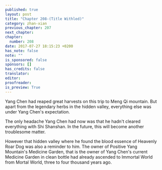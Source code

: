 ```yaml
---
published: true
layout: post
title: "Chapter 208-(Title Withled)"
category: zhan-xian
previous_chapter: 207
next_chapter: 
chapter:
  number: 208
date: 2017-07-27 18:15:23 +0200
has_note: false
note: ""
is_sponsored: false
sponsors: []
has_credits: false
translator:
editor:
proofreader:
is_preview: True
--- 
```

Yang Chen had reaped great harvests on this trip to Meng Qi mountain. But apart from the legendary herbs in the hidden valley, everything else was under Yang Chen's expectation.

The only headache Yang Chen had now was that he hadn't cleared everything with Shi Shanshan. In the future, this will become another troublesome matter.

However that hidden valley where he found the blood essence of Heavenly Roar Dog was also a reminder to him. The owner of Positive Yang Mountain's Medicine Garden, that is the owner of Yang Chen's current Medicine Garden in clean bottle had already ascended to Immortal World from Mortal World, three to four thousand years ago. 
